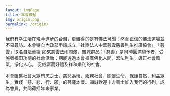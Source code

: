 ```yaml
---
layout: imgPage
title: 本會緣起
img: origin.png
permalink: /origin/
---
```


我們有幸生活在現今進步的台灣，更難得的是有佛法可聞；然而正信的佛法道場並不易尋訪。本會特向內政部申請成立「社團法人中華慈雲慈善利生推廣協會」。「慈雲」取名自法華經 如來慈雲法雨潤澤，普救群品；「慈善」是同時圓滿施予者、受施者福田功德的社會活動；期能透過本會推廣佛化人間，宏法利生，導正社會風氣，淨化人心， 促成富而好禮及祥和樂利的社會。
<br/><br/>
本會匯集社會大眾有志之士，慈悲為懷，服務社會，關懷生命，保護自然，利益眾生，實踐「慈、悲、行、願」的菩薩本懷。竭誠歡迎十方善士加入我們的行列，成為會員，共同荷担如來家業。

